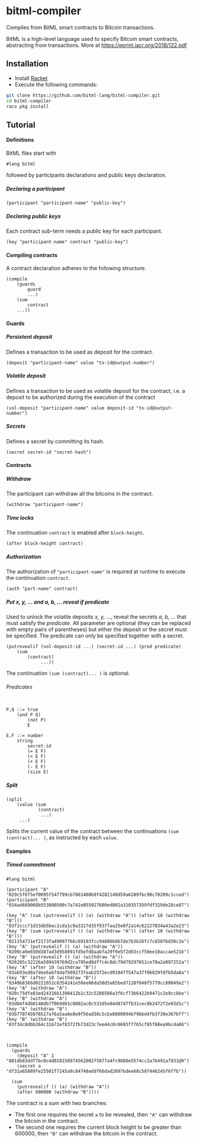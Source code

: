 # bitml-compiler
Compiles from BitML smart contracts to Bitcoin transactions.

BitML is a high-level language used to specify Bitcoin smart contracts, abstracting from transactions.
More at https://eprint.iacr.org/2018/122.pdf

## Installation

* Install [Racket](https://download.racket-lang.org/)
* Execute the following commands:

```bash
git clone https://github.com/bitml-lang/bitml-compiler.git
cd bitml-compiler
raco pkg install
```

## Tutorial

#### Definitions

BitML files start with

```racket
#lang bitml
```

followed by participants declarations and public keys declaration.

##### Declaring a participant

`(participant "participant-name" "public-key")`

##### Declaring public keys

Each contract sub-term needs a public key for each participant.

`(key "participant-name" contract "public-key")`

#### Compiling contracts

A contract declaration adheres to the following structure:

```
(compile 
	(guards 
	   	guard
		...)        
    (sum 
    	contract
	...))
```

#### Guards

##### Persistent deposit

Defines a transaction to be used as deposit for the contract.

```
(deposit "participant-name" value "tx-id@output-number")
```

##### Volatile deposit

Defines a transaction to be used as volatile deposit for the contract,
i.e. a deposit to be authorized during the execution of the contract

```
(vol-deposit "participant-name" value deposit-id "tx-id@output-number")
```

##### Secrets

Defines a secret by committing its hash.

```
(secret secret-id "secret-hash")
```

#### Contracts

##### Withdraw

The participant can withdraw all the bitcoins in the contract.

```
(withdraw "participant-name")
```

##### Time locks

The continuation `contract` is enabled after `block-height`.

```
(after block-height contract)
```

##### Authorization

The authorization of `"participant-name"` is required at runtime to execute 
the continuation `contract`.

```
(auth "part-name" contract)
```

##### Put *x, y, ...* and *a, b, ...* reveal if *predicate*

Used to unlock the volatile deposits *x, y, ...*, reveal the secrets *a, b, ...* that must satisfy the *predicate*.
All parameter are optional
(they can be replaced with empty pairs of parentheses)
but either the deposit or the secret must be specified. The predicate can only be specified together with a secret.

```
(putrevealif (vol-deposit-id ...) (secret-id ...) (pred predicate) 
	(sum 
		(contract) 
       		 ...)) 
```

The continuation ```(sum (contract)... )``` is optional.

###### Predicates

```

P,Q ::= true
	(and P Q)
        (not P)
        E
```

```
E,F ::= number
	string
        secret-id
        (= E F)
        (< E F)
        (+ E F)
        (- E F)
        (size E)   
```

##### Split

```
(split
	(value (sum 
    		(contract) 
           	 ...) 
   	 ...)
```

Splits the current value of the contract between the continuations ```(sum (contract)... )```,
as instructed by each ```value```.


#### Examples

##### Timed commitment

```
#lang bitml

(participant "A" "029c5f6f5ef0095f547799cb7861488b9f4282140d59a6289fbc90c70209c1cced")
(participant "B" "034ad689068b553800500c7a741e055027680ed802a310357359fdf319de28ce87")

(key "A" (sum (putrevealif () (a) (withdraw "A")) (after 10 (withdraw "B"))) "03f2ccc71d33db5bec1cda1c9a3327d35f937faa25e0f2a14c62227034a43a2e23")
(key "B" (sum (putrevealif () (a) (withdraw "A")) (after 10 (withdraw "B"))) "021154731ef2173fa49097766c69103fcc94806b8b7de7b3b26fc7c658fbd30c3e")
(key "A" (putrevealif () (a) (withdraw "A")) "0209ca9e650d387ad3d958091fd5efd8aabfa29f9e5f2d83ccf50ee10accae521b")
(key "B" (putrevealif () (a) (withdraw "A")) "026285c32226a509439769d2ca795ed8df7c4c8dc79d79297651ce78a2a097252a")
(key "A" (after 10 (withdraw "B")) "03ab93ed8a7dee6ab74daf509273feab25f2ecd9104ff547a37f06829fdfb5da8a")
(key "B" (after 10 (withdraw "B")) "034068366d0221652c6354241e50ee06da58d5a85bed7128f048f5779cc80049a2")
(key "A" (withdraw "A") "020c75dfe83ed24316b1398412b1c32c5286566a3f6cf73b6422b9471c2e9ccbbe")
(key "B" (withdraw "A") "03d04f4db0148db7f069d01c0802ac0c533d5e04d87d7fb31cec8b2472f2e93d1c")
(key "A" (withdraw "B") "03b778745076527a76a5aa6e8e9f56ad38c5cba0800094bf9bbd4fb3739e367bff")
(key "B" (withdraw "B") "03f34c8dbb264c31672ef8372fb73d23c7ee44c0c0693ff765cf85f88ea9bc4a06")



(compile 
  (guards
  	(deposit "A" 1 "801db83ddf7bc0c4d028150974562002f5877a4fc9088e5574cc2a7b491a7931@0")			
	(secret a "df31a65089fe25501f7245a9c84740addf66dad2097bdee68c58f446245f6ffb"))

  (sum 
  	(putrevealif () (a) (withdraw "A")) 
  	(after 600000 (withdraw "B"))))

```

The contract is a sum with two branches:

* The first one requires the secret `a` to be revealed, then `"A"` can withdraw the bitcoin in the contract.
* The second one requires the current block height to be greater than 600000, then `"B"` can withdraw the bitcoin in the contract.

